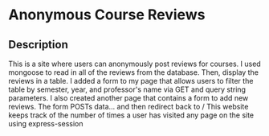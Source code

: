 # Anonymous Course Reviews

## Description

This is a site where users can anonymously post reviews for courses. 
I used mongoose to read in all of the reviews from the database. Then, display the reviews in a table.
I added a form to my page that allows users to filter the table by semester, year, and professor's name via GET and query string parameters.
I also created another page that contains a form to add new reviews. The form POSTs data… and then redirect back to /
This website keeps track of the number of times a user has visited any page on the site using express-session

